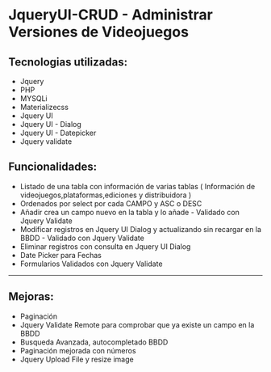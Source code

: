 # JqueryUI-CRUD - Administrar Versiones de Videojuegos

## Tecnologias utilizadas:

  * Jquery
  * PHP
  * MYSQLi
  * Materializecss
  * Jquery UI
  * Jquery UI - Dialog
  * Jquery UI - Datepicker
  * Jquery validate

## Funcionalidades:
  * Listado de una tabla con información de varias tablas ( Información de videojuegos,plataformas,ediciones y distribuidora )
  * Ordenados por select por cada CAMPO y ASC o DESC
  * Añadir crea un campo nuevo en la tabla y lo añade - Validado con Jquery Validate
  * Modificar registros en Jquery UI Dialog y actualizando sin recargar en la BBDD - Validado con Jquery Validate
  * Eliminar registros con consulta en Jquery UI Dialog
  * Date Picker para Fechas
  * Formularios Validados con Jquery Validate



  -----------------------

  ## Mejoras:
   * Paginación
   * Jquery Validate Remote para comprobar que ya existe un campo en la BBDD
   * Busqueda Avanzada, autocompletado BBDD
   * Paginación mejorada con números
   * Jquery Upload File y resize image
